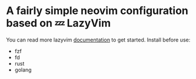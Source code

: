 # A fairly simple neovim configuration based on 💤 LazyVim

You can read more lazyvim [documentation](https://lazyvim.github.io/installation) to get started.
Install before use:

- fzf
- fd
- rust
- golang

